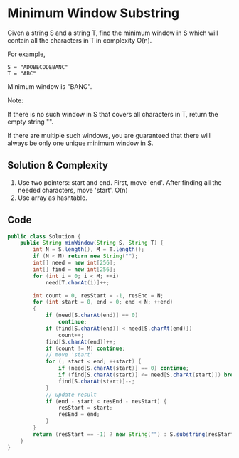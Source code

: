 # Minimum Window Substring

Given a string S and a string T, find the minimum window in S which will contain all the characters in T in complexity O(n).

For example,

    S = "ADOBECODEBANC"
    T = "ABC"

Minimum window is "BANC".

Note:

If there is no such window in S that covers all characters in T, return the empty string "".

If there are multiple such windows, you are guaranteed that there will always be only one unique minimum window in S.

## Solution & Complexity

1. Use two pointers: start and end. First, move 'end'. After finding all the needed characters, move 'start'. O(n)
2. Use array as hashtable.

## Code

```java
public class Solution {
    public String minWindow(String S, String T) {
        int N = S.length(), M = T.length();
        if (N < M) return new String("");
        int[] need = new int[256];
        int[] find = new int[256];
        for (int i = 0; i < M; ++i)
            need[T.charAt(i)]++;

        int count = 0, resStart = -1, resEnd = N;
        for (int start = 0, end = 0; end < N; ++end)
        {
            if (need[S.charAt(end)] == 0)
                continue;
            if (find[S.charAt(end)] < need[S.charAt(end)])
                count++;
            find[S.charAt(end)]++;
            if (count != M) continue;
            // move 'start'
            for (; start < end; ++start) {
                if (need[S.charAt(start)] == 0) continue;
                if (find[S.charAt(start)] <= need[S.charAt(start)]) break;
                find[S.charAt(start)]--;
            }
            // update result
            if (end - start < resEnd - resStart) {
                resStart = start;
                resEnd = end;
            }
        }
        return (resStart == -1) ? new String("") : S.substring(resStart, resEnd + 1); 
    }
}
```

